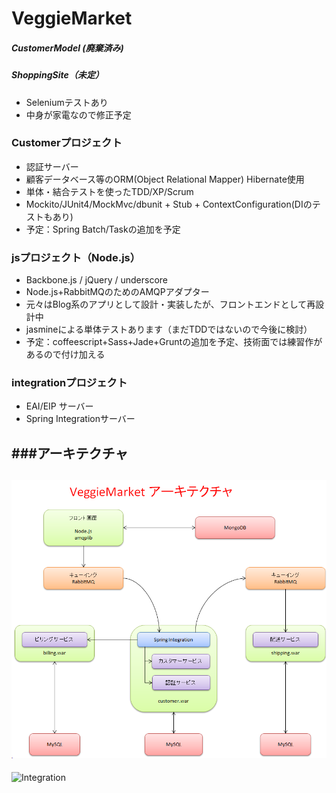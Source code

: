 ﻿VeggieMarket
============

##### CustomerModel (廃棄済み)
##### ShoppingSite（未定）
* Seleniumテストあり
* 中身が家電なので修正予定

### Customerプロジェクト
* 認証サーバー
* 顧客データベース等のORM(Object Relational Mapper) Hibernate使用
* 単体・結合テストを使ったTDD/XP/Scrum
* Mockito/JUnit4/MockMvc/dbunit + Stub + ContextConfiguration(DIのテストもあり)
* 予定：Spring Batch/Taskの追加を予定

### jsプロジェクト（Node.js）
* Backbone.js / jQuery / underscore
* Node.js+RabbitMQのためのAMQPアダプター
* 元々はBlog系のアプリとして設計・実装したが、フロントエンドとして再設計中
* jasmineによる単体テストあります（まだTDDではないので今後に検討）
* 予定：coffeescript+Sass+Jade+Gruntの追加を予定、技術面では練習作があるので付け加える

### integrationプロジェクト
* EAI/EIP サーバー
* Spring Integrationサーバー

###アーキテクチャ
---
![アーキテクチャ](アーキテクチャ.png)
---
![Integration](Integration図.png)



